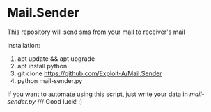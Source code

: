 # Mail.Sender
This repository will send sms from your mail to receiver's mail

Installation:
1. apt update && apt upgrade
2. apt install python
3. git clone https://github.com/Exploit-A/Mail.Sender
4. python mail-sender.py

If you want to automate using this script, just write your data in *mail-sender.py*
///
Good luck! :)
